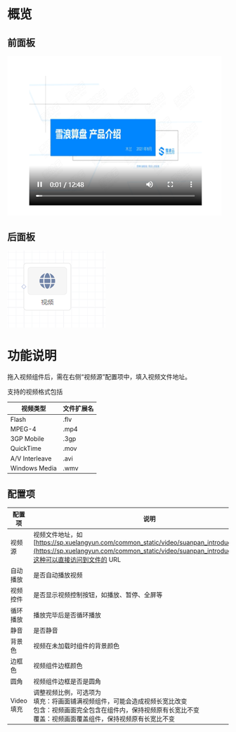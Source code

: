 # 概览

## 前面板

![image.png](images/视频组件/video_1.png)

## 后面板

![image.png](images/视频组件/video_2.png)

# 功能说明

拖入视频组件后，需在右侧“视频源”配置项中，填入视频文件地址。

支持的视频格式包括

| 视频类型       | 文件扩展名 |
| -------------- | ---------- |
| Flash          | .flv       |
| MPEG-4         | .mp4       |
| 3GP Mobile     | .3gp       |
| QuickTime      | .mov       |
| A/V Interleave | .avi       |
| Windows Media  | .wmv       |

## 配置项

| **配置项** | **说明**                                                                                                                                                                                             |
| ---------- | ---------------------------------------------------------------------------------------------------------------------------------------------------------------------------------------------------- |
| 视频源     | 视频文件地址，如 [https://sp.xuelangyun.com/common_static/video/suanpan_introduction.mp4](https://sp.xuelangyun.com/common_static/video/suanpan_introduction.mp4)，这种可以直接访问到文件的 URL      |
| 自动播放   | 是否自动播放视频                                                                                                                                                                                     |
| 视频控件   | 是否显示视频控制按钮，如播放、暂停、全屏等                                                                                                                                                           |
| 循环播放   | 播放完毕后是否循环播放                                                                                                                                                                               |
| 静音       | 是否静音                                                                                                                                                                                             |
| 背景色     | 视频在未加载时组件的背景颜色                                                                                                                                                                         |
| 边框色     | 视频组件边框颜色                                                                                                                                                                                     |
| 圆角       | 视频组件边框是否是圆角                                                                                                                                                                               |
| Video 填充 | 调整视频比例，可选项为 <br /> 填充：将画面铺满视频组件，可能会造成视频长宽比改变 <br /> 包含：视频画面完全包含在组件内，保持视频原有长宽比不变 <br /> 覆盖：视频画面覆盖组件，保持视频原有长宽比不变 |
